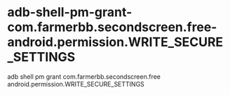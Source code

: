 # adb-shell-pm-grant-com.farmerbb.secondscreen.free-android.permission.WRITE_SECURE_SETTINGS
adb shell pm grant com.farmerbb.secondscreen.free android.permission.WRITE_SECURE_SETTINGS
